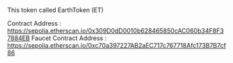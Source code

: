 This token called EarthToken (ET)

Contract Address : https://sepolia.etherscan.io/0x309D0dD0010b628465850cAC060b34F8F37884EB
Faucet Contract Address : https://sepolia.etherscan.io/0xc70a397227AB2aEC717c767718Afc173B7B7cf86 
